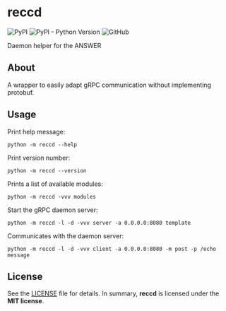 # reccd

![PyPI](https://img.shields.io/pypi/v/reccd?style=flat-square)
![PyPI - Python Version](https://img.shields.io/pypi/pyversions/reccd?style=flat-square)
![GitHub](https://img.shields.io/github/license/bogonets/reccd?style=flat-square)

Daemon helper for the ANSWER

## About

A wrapper to easily adapt gRPC communication without implementing protobuf.

## Usage

Print help message:
```.shell
python -m reccd --help
```

Print version number:
```.shell
python -m reccd --version
```

Prints a list of available modules:
```.shell
python -m reccd -vvv modules
```

Start the gRPC daemon server:
```.shell
python -m reccd -l -d -vvv server -a 0.0.0.0:8080 template
```

Communicates with the daemon server:
```.shell
python -m reccd -l -d -vvv client -a 0.0.0.0:8080 -m post -p /echo message
```

## License

See the [LICENSE](./LICENSE) file for details. In summary,
**reccd** is licensed under the **MIT license**.
